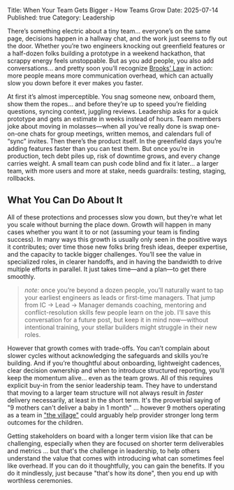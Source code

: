 Title: When Your Team Gets Bigger - How Teams Grow
Date: 2025-07-14
Published: true
Category: Leadership

There’s something electric about a tiny team… everyone’s on the same page, decisions happen in a hallway chat, and the work just seems to fly out the door. Whether you’re two engineers knocking out greenfield features or a half-dozen folks building a prototype in a weekend hackathon, that scrappy energy feels unstoppable. But as you add people, you also add conversations… and pretty soon you’ll recognize [Brooks’ Law](https://en.wikipedia.org/wiki/Brooks%27s_law) in action: more people means more communication overhead, which can actually slow you down before it ever makes you faster.

At first it’s almost imperceptible. You snag someone new, onboard them, show them the ropes… and before they’re up to speed you’re fielding questions, syncing context, juggling reviews. Leadership asks for a quick prototype and gets an estimate in weeks instead of hours. Team members joke about moving in molasses—when all you’ve really done is swap one-on-one chats for group meetings, written memos, and calendars full of “sync” invites. Then there’s the product itself. In the greenfield days you’re adding features faster than you can test them. But once you’re in production, tech debt piles up, risk of downtime grows, and every change carries weight. A small team can push code blind and fix it later… a larger team, with more users and more at stake, needs guardrails: testing, staging, rollbacks. 

## What You Can Do About It

All of these protections and processes slow you down, but they’re what let you scale without burning the place down. Growth will happen in many cases whether you want it to or not (assuming your team is finding success). In many ways this growth is usually only seen in the positive ways it contributes; over time those new folks bring fresh ideas, deeper expertise, and the capacity to tackle bigger challenges. You’ll see the value in specialized roles, in clearer handoffs, and in having the bandwidth to drive multiple efforts in parallel. It just takes time—and a plan—to get there smoothly.

> *note:* once you’re beyond a dozen people, you’ll naturally want to tap your earliest engineers as leads or first-time managers. That jump from IC → Lead → Manager demands coaching, mentoring and conflict-resolution skills few people learn on the job. I’ll save this conversation for a future post, but keep it in mind now—without intentional training, your stellar builders might struggle in their new roles.

However that growth comes with trade-offs. You can’t complain about slower cycles without acknowledging the safeguards and skills you’re building. And if you’re thoughtful about onboarding, lightweight cadences, clear decision ownership and when to introduce structured reporting, you’ll keep the momentum alive… even as the team grows. All of this requires explicit buy-in from the senior leadership team. They have to understand that moving to a larger team structure will not always result in _faster_ delivery necessarily, at least in the short term. It's the proverbial saying of "9 mothers can't deliver a baby in 1 month" ... however 9 mothers operating as a team in ["the village"](https://www.instagram.com/reel/DLHvHV-uXpr/) could arguably help provider stronger long term outcomes for the children.

Getting stakeholders on board with a longer term vision like that can be challenging, especially when they are focused on shorter term deliverables and metrics ... but that's the challenge in leadership, to help others understand the value that comes with introducing what can sometimes feel like overhead. If you can do it thoughtfully, you can gain the benefits. If you do it mindlessly, just because "that's how its done", then you end up with worthless ceremonies.

